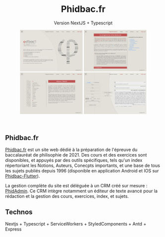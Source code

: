 <p>
<h1 align="center">Phidbac.fr</h1>
<p align="center">
Version NextJS + Typescript</p>

<p align="center" ><img width="40%" src="./docs/Accueil.png"> <img width="40%" src="./docs/Cours.png"><img width="40%" src="./docs/Index.png"> <img width="40%" src="./docs/Sujets.png"></p>
<br/>

## Phidbac.fr

<a href="https://phidbac.fr">Phidbac.fr</a> est un site web dédié à la préparation de l'épreuve du baccalauréat de philisophie de 2021. Des cours et des exercices sont disponibles, et appuyés par des outils spécifiques, tels qu'un index répertoriant les Notions, Auteurs, Conecpts importants, et une base de tous les sujets publiés depuis 1996 (disponible en application Android et IOS sur <a href="https://github.com/guarn/phidbac-flutter">Phidbac-Flutter</a>).

La gestion complète du site est déléguée à un CRM créé sur mesure : <a href="https://github.com/guarn/phidadmin">PhidAdmin</a>.
Ce CRM intègre notamment un éditeur de texte avancé pour la rédaction et la gestion des cours, exercices, index, et sujets.

## Technos

Nextjs + Typescript + ServiceWorkers + StyledComponents + Antd + Express